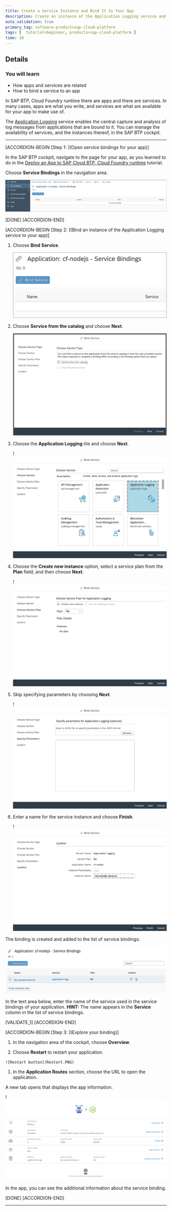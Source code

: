 ```yaml
---
title: Create a Service Instance and Bind It to Your App
description: Create an instance of the Application Logging service and bind it to your app, as a way to explore how services and apps are connected on the SAP BTP, Cloud Foundry runtime.
auto_validation: true
primary_tag: software-product>sap-cloud-platform
tags: [  tutorial>beginner, products>sap-cloud-platform ]
time: 10
---
```


## Details
### You will learn
- How apps and services are related
- How to bind a service to an app

In SAP BTP, Cloud Foundry runtime there are apps and there are services. In many cases, apps are what you write, and services are what are available for your app to make use of.

The [Application Logging](https://help.sap.com/viewer/ee8e8a203e024bbb8c8c2d03fce527dc/Cloud/en-US/68454d44ad41458788959485a24305e2.html) service enables the central capture and analysis of log messages from applications that are bound to it. You can manage the availability of services, and the instances thereof, in the SAP BTP cockpit.

---

[ACCORDION-BEGIN [Step 1: ](Open service bindings for your app)]

In the SAP BTP cockpit, navigate to the page for your app, as you learned to do in the [Deploy an App to SAP Cloud BTP, Cloud Foundry runtime](cp-cf-dev-02-deploy-app) tutorial.

Choose **Service Bindings** in the navigation area.

![Screenshot of Service Bindings area](Service-bindings.PNG)

[DONE]
[ACCORDION-END]

[ACCORDION-BEGIN [Step 2: ](Bind an instance of the Application Logging service to your app)]

 1. Choose **Bind Service**.

    ![Button Bind Service](Bind-service-button.PNG)

 1. Choose **Service from the catalog** and choose **Next**.

    ![Service wizard ](Service-from-catalog.PNG)

 1. Choose the **Application Logging** tile and choose **Next**.

    !![Application Logging tile](applicationlogging-tile.PNG)

 1. Choose the **Create new instance** option, select a service plan from the **Plan** field, and then choose **Next**.

    !![Service Plan for Application Logging](Service-plan.PNG)

 1. Skip specifying parameters by choosing **Next**.

    !![Parameters](Parameters.PNG)

 1. Enter a name for the service instance and choose **Finish**.

    !![Instance name](Instance-name.PNG)

The binding is created and added to the list of service bindings:

![Screenshot of list of service bindings after creation](Created-instance.PNG)

In the text area below, enter the name of the service used in the service bindings of your application. **HINT:** The name appears in the **Service** column in the list of service bindings.

[VALIDATE_1]
[ACCORDION-END]


[ACCORDION-BEGIN [Step 3: ](Explore your binding)]

 1.  In the navigation area of the cockpit, choose **Overview**.

 1.  Choose **Restart** to restart your application.

    ![Restart button](Restart.PNG)

 1.  In the **Application Routes** section, choose the URL to open the application.

 A new tab opens that displays the app information.

 !![CF application information](CF-app-with-service.PNG)

In the app, you can see the additional information about the service binding.

[DONE]
[ACCORDION-END]

---
